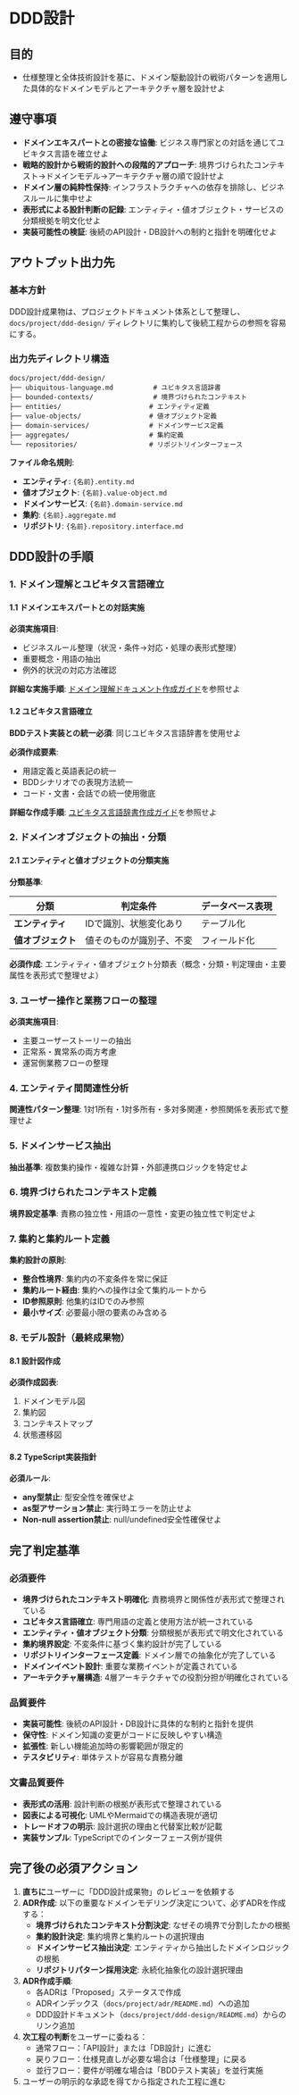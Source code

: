 # DDD設計

## 目的

- 仕様整理と全体技術設計を基に、ドメイン駆動設計の戦術パターンを適用した具体的なドメインモデルとアーキテクチャ層を設計せよ

## 遵守事項

- **ドメインエキスパートとの密接な協働**: ビジネス専門家との対話を通じてユビキタス言語を確立せよ
- **戦略的設計から戦術的設計への段階的アプローチ**: 境界づけられたコンテキスト→ドメインモデル→アーキテクチャ層の順で設計せよ
- **ドメイン層の純粋性保持**: インフラストラクチャへの依存を排除し、ビジネスルールに集中せよ
- **表形式による設計判断の記録**: エンティティ・値オブジェクト・サービスの分類根拠を明文化せよ
- **実装可能性の検証**: 後続のAPI設計・DB設計への制約と指針を明確化せよ

## アウトプット出力先

### 基本方針

DDD設計成果物は、プロジェクトドキュメント体系として整理し、`docs/project/ddd-design/` ディレクトリに集約して後続工程からの参照を容易にする。

### 出力先ディレクトリ構造

```text
docs/project/ddd-design/
├── ubiquitous-language.md          # ユビキタス言語辞書
├── bounded-contexts/               # 境界づけられたコンテキスト
├── entities/                      # エンティティ定義
├── value-objects/                 # 値オブジェクト定義
├── domain-services/               # ドメインサービス定義
├── aggregates/                    # 集約定義
└── repositories/                  # リポジトリインターフェース
```

**ファイル命名規則**:

- **エンティティ**: `{名前}.entity.md`
- **値オブジェクト**: `{名前}.value-object.md`
- **ドメインサービス**: `{名前}.domain-service.md`
- **集約**: `{名前}.aggregate.md`
- **リポジトリ**: `{名前}.repository.interface.md`

## DDD設計の手順

### 1. ドメイン理解とユビキタス言語確立

#### 1.1 ドメインエキスパートとの対話実施

**必須実施項目**:

- ビジネスルール整理（状況・条件→対応・処理の表形式整理）
- 重要概念・用語の抽出
- 例外的状況の対応方法確認

**詳細な実施手順**: [ドメイン理解ドキュメント作成ガイド](./domain-understanding-guide.md)を参照せよ

#### 1.2 ユビキタス言語確立

**BDDテスト実装との統一必須**: 同じユビキタス言語辞書を使用せよ

**必須作成要素**:

- 用語定義と英語表記の統一
- BDDシナリオでの表現方法統一
- コード・文書・会話での統一使用徹底

**詳細な作成手順**: [ユビキタス言語辞書作成ガイド](./ubiquitous-language-creation-guide.md)を参照せよ

### 2. ドメインオブジェクトの抽出・分類

#### 2.1 エンティティと値オブジェクトの分類実施

**分類基準**:

| 分類 | 判定条件 | データベース表現 |
|------|----------|------------------|
| **エンティティ** | IDで識別、状態変化あり | テーブル化 |
| **値オブジェクト** | 値そのものが識別子、不変 | フィールド化 |

**必須作成**: エンティティ・値オブジェクト分類表（概念・分類・判定理由・主要属性を表形式で整理せよ）

### 3. ユーザー操作と業務フローの整理

**必須実施項目**:

- 主要ユーザーストーリーの抽出
- 正常系・異常系の両方考慮
- 運営側業務フローの整理

### 4. エンティティ間関連性分析

**関連性パターン整理**: 1対1所有・1対多所有・多対多関連・参照関係を表形式で整理せよ

### 5. ドメインサービス抽出

**抽出基準**: 複数集約操作・複雑な計算・外部連携ロジックを特定せよ

### 6. 境界づけられたコンテキスト定義

**境界設定基準**: 責務の独立性・用語の一意性・変更の独立性で判定せよ

### 7. 集約と集約ルート定義

**集約設計の原則**:

- **整合性境界**: 集約内の不変条件を常に保証
- **集約ルート経由**: 集約への操作は全て集約ルートから
- **ID参照原則**: 他集約はIDでのみ参照
- **最小サイズ**: 必要最小限の要素のみ含める

### 8. モデル設計（最終成果物）

#### 8.1 設計図作成

**必須作成図表**:

1. ドメインモデル図
2. 集約図
3. コンテキストマップ
4. 状態遷移図

#### 8.2 TypeScript実装指針

**必須ルール**:

- **any型禁止**: 型安全性を確保せよ
- **as型アサーション禁止**: 実行時エラーを防止せよ
- **Non-null assertion禁止**: null/undefined安全性確保せよ

## 完了判定基準

### 必須要件

- **境界づけられたコンテキスト明確化**: 責務境界と関係性が表形式で整理されている
- **ユビキタス言語確立**: 専門用語の定義と使用方法が統一されている
- **エンティティ・値オブジェクト分類**: 分類根拠が表形式で明文化されている
- **集約境界設定**: 不変条件に基づく集約設計が完了している
- **リポジトリインターフェース定義**: ドメイン層での抽象化が完了している
- **ドメインイベント設計**: 重要な業務イベントが定義されている
- **アーキテクチャ層構造**: 4層アーキテクチャでの役割分担が明確化されている

### 品質要件

- **実装可能性**: 後続のAPI設計・DB設計に具体的な制約と指針を提供
- **保守性**: ドメイン知識の変更がコードに反映しやすい構造
- **拡張性**: 新しい機能追加時の影響範囲が限定的
- **テスタビリティ**: 単体テストが容易な責務分離

### 文書品質要件

- **表形式の活用**: 設計判断の根拠が表形式で整理されている
- **図表による可視化**: UMLやMermaidでの構造表現が適切
- **トレードオフの明示**: 設計選択の理由と代替案比較が記載
- **実装サンプル**: TypeScriptでのインターフェース例が提供

## 完了後の必須アクション

1. **直ちに**ユーザーに「DDD設計成果物」のレビューを依頼する
2. **ADR作成**: 以下の重要なドメインモデリング決定について、必ずADRを作成する：
   - **境界づけられたコンテキスト分割決定**: なぜその境界で分割したかの根拠
   - **集約設計決定**: 集約境界と集約ルートの選択理由
   - **ドメインサービス抽出決定**: エンティティから抽出したドメインロジックの根拠
   - **リポジトリパターン採用決定**: 永続化抽象化の設計選択理由
3. **ADR作成手順**:
   - 各ADRは「Proposed」ステータスで作成
   - ADRインデックス（`docs/project/adr/README.md`）への追加
   - DDD設計ドキュメント（`docs/project/ddd-design/README.md`）からのリンク追加
4. **次工程の判断**をユーザーに委ねる：
   - 通常フロー：「API設計」または「DB設計」に進む
   - 戻りフロー：仕様見直しが必要な場合は「仕様整理」に戻る
   - 並行フロー：要件が明確な場合は「BDDテスト実装」を並行実施
5. ユーザーの明示的な承認を得てから指定された工程に進む
